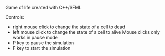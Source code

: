 Game of life created with C++/SFML

Controls:
- right mouse click to change the state of a cell to dead
- left mouse click to change the state of a cell to alive
    Mouse clicks only works in pause mode 
- P key to pause the simulation
- F key to start the simulation